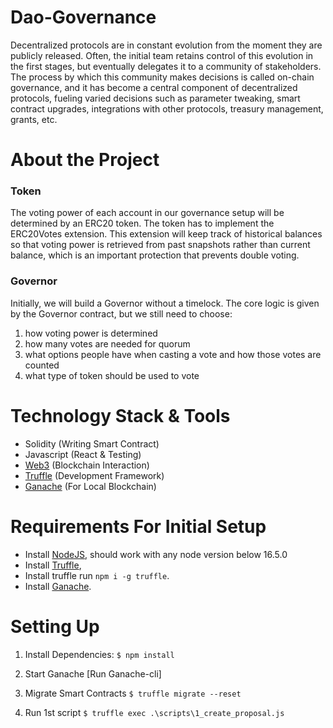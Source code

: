# Dao-Governance

Decentralized protocols are in constant evolution from the moment they are publicly released. Often, the initial team retains control of this evolution in the first stages, but eventually delegates it to a community of stakeholders. The process by which this community makes decisions is called on-chain governance, and it has become a central component of decentralized protocols, fueling varied decisions such as parameter tweaking, smart contract upgrades, integrations with other protocols, treasury management, grants, etc.

# About the Project

### Token

The voting power of each account in our governance setup will be determined by an ERC20 token. The token has to implement the ERC20Votes extension. This extension will keep track of historical balances so that voting power is retrieved from past snapshots rather than current balance, which is an important protection that prevents double voting.

### Governor

Initially, we will build a Governor without a timelock. The core logic is given by the Governor contract, but we still need to choose:

1) how voting power is determined
2) how many votes are needed for quorum
3) what options people have when casting a vote and how those votes are counted
4) what type of token should be used to vote

# Technology Stack & Tools

- Solidity (Writing Smart Contract)
- Javascript (React & Testing)
- [Web3](https://web3js.readthedocs.io/en/v1.5.2/) (Blockchain Interaction)
- [Truffle](https://www.trufflesuite.com/docs/truffle/overview) (Development Framework)
- [Ganache](https://www.trufflesuite.com/ganache) (For Local Blockchain)

# Requirements For Initial Setup

- Install [NodeJS](https://nodejs.org/en/), should work with any node version below 16.5.0
- Install [Truffle](https://www.trufflesuite.com/docs/truffle/overview),
- Install truffle run `npm i -g truffle`.
- Install [Ganache](https://www.trufflesuite.com/ganache).

# Setting Up

1. Install Dependencies:
`$ npm install`

2. Start Ganache [Run Ganache-cli]

3. Migrate Smart Contracts
`$ truffle migrate --reset`

4. Run 1st script
`$ truffle exec .\scripts\1_create_proposal.js`





